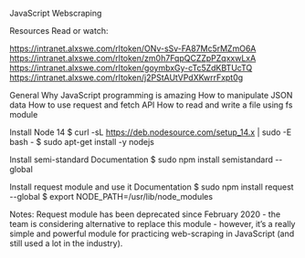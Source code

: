 JavaScript Webscraping

Resources
Read or watch:

https://intranet.alxswe.com/rltoken/ONv-sSv-FA87Mc5rMZmO6A
https://intranet.alxswe.com/rltoken/zm0h7FqpQCZZpPZqxxwLxA
https://intranet.alxswe.com/rltoken/goymbxGy-cTc5ZdKBTUcTQ
https://intranet.alxswe.com/rltoken/j2PStAUtVPdXKwrrFxpt0g

General
Why JavaScript programming is amazing
How to manipulate JSON data
How to use request and fetch API
How to read and write a file using fs module

Install Node 14
$ curl -sL https://deb.nodesource.com/setup_14.x | sudo -E bash -
$ sudo apt-get install -y nodejs

Install semi-standard
Documentation
$ sudo npm install semistandard --global

Install request module and use it
Documentation
$ sudo npm install request --global
$ export NODE_PATH=/usr/lib/node_modules

Notes: Request module has been deprecated since February 2020 - the team is considering alternative to replace this module - however, it’s a really simple and powerful module for practicing web-scraping in JavaScript (and still used a lot in the industry).

